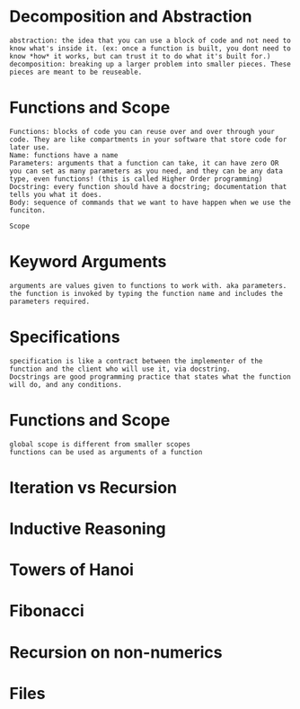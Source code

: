 # Decomposition and Abstraction
    abstraction: the idea that you can use a block of code and not need to know what's inside it. (ex: once a function is built, you dont need to know *how* it works, but can trust it to do what it's built for.)
    decomposition: breaking up a larger problem into smaller pieces. These pieces are meant to be reuseable. 

# Functions and Scope
    Functions: blocks of code you can reuse over and over through your code. They are like compartments in your software that store code for later use. 
    Name: functions have a name 
    Parameters: arguments that a function can take, it can have zero OR you can set as many parameters as you need, and they can be any data type, even functions! (this is called Higher Order programming)
    Docstring: every function should have a docstring; documentation that tells you what it does. 
    Body: sequence of commands that we want to have happen when we use the funciton. 

    Scope 
        
# Keyword Arguments
    arguments are values given to functions to work with. aka parameters. 
    the function is invoked by typing the function name and includes the parameters required. 

# Specifications
    specification is like a contract between the implementer of the function and the client who will use it, via docstring. 
    Docstrings are good programming practice that states what the function will do, and any conditions. 
# Functions and Scope
    global scope is different from smaller scopes
    functions can be used as arguments of a function
    
# Iteration vs Recursion
# Inductive Reasoning
# Towers of Hanoi
# Fibonacci
# Recursion on non-numerics
# Files 